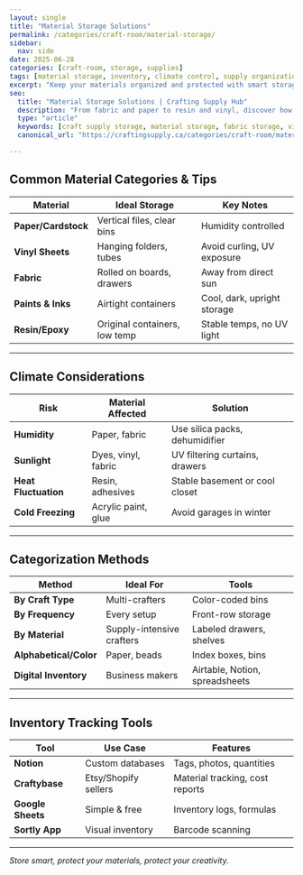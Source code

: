 ```yaml
---
layout: single
title: "Material Storage Solutions"
permalink: /categories/craft-room/material-storage/
sidebar:
  nav: side
date: 2025-06-28
categories: [craft-room, storage, supplies]
tags: [material storage, inventory, climate control, supply organization]
excerpt: "Keep your materials organized and protected with smart storage solutions for climate, categorization, and inventory tracking."
seo:
  title: "Material Storage Solutions | Crafting Supply Hub"
  description: "From fabric and paper to resin and vinyl, discover how to store crafting materials safely and efficiently."
  type: "article"
  keywords: [craft supply storage, material storage, fabric storage, vinyl storage, climate safe storage]
  canonical_url: "https://craftingsupply.ca/categories/craft-room/material-storage/"

---
```


## Common Material Categories & Tips

| Material | Ideal Storage | Key Notes |
|----------|----------------|-----------|
| **Paper/Cardstock** | Vertical files, clear bins | Humidity controlled |
| **Vinyl Sheets** | Hanging folders, tubes | Avoid curling, UV exposure |
| **Fabric** | Rolled on boards, drawers | Away from direct sun |
| **Paints & Inks** | Airtight containers | Cool, dark, upright storage |
| **Resin/Epoxy** | Original containers, low temp | Stable temps, no UV light |

---

## Climate Considerations

| Risk | Material Affected | Solution |
|------|-------------------|----------|
| **Humidity** | Paper, fabric | Use silica packs, dehumidifier |
| **Sunlight** | Dyes, vinyl, fabric | UV filtering curtains, drawers |
| **Heat Fluctuation** | Resin, adhesives | Stable basement or cool closet |
| **Cold Freezing** | Acrylic paint, glue | Avoid garages in winter |

---

## Categorization Methods

| Method | Ideal For | Tools |
|--------|-----------|-------|
| **By Craft Type** | Multi-crafters | Color-coded bins |
| **By Frequency** | Every setup | Front-row storage |
| **By Material** | Supply-intensive crafters | Labeled drawers, shelves |
| **Alphabetical/Color** | Paper, beads | Index boxes, bins |
| **Digital Inventory** | Business makers | Airtable, Notion, spreadsheets |

---

## Inventory Tracking Tools

| Tool | Use Case | Features |
|------|----------|----------|
| **Notion** | Custom databases | Tags, photos, quantities |
| **Craftybase** | Etsy/Shopify sellers | Material tracking, cost reports |
| **Google Sheets** | Simple & free | Inventory logs, formulas |
| **Sortly App** | Visual inventory | Barcode scanning |

---
*Store smart, protect your materials, protect your creativity.*
